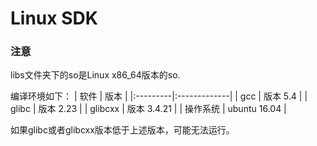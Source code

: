 # Linux SDK

### 注意

libs文件夹下的so是Linux x86_64版本的so.

编译环境如下：
| 软件     | 版本         |
|:---------|:-------------|
| gcc      | 版本 5.4     |
| glibc    | 版本 2.23    |
| glibcxx  | 版本 3.4.21  |
| 操作系统 | ubuntu 16.04 |

如果glibc或者glibcxx版本低于上述版本，可能无法运行。
